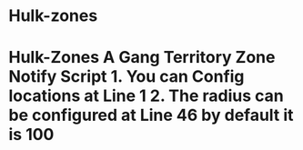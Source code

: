# Hulk-zones
# Hulk-Zones  A Gang Territory Zone Notify Script  1. You can Config locations at Line 1   2. The radius can be configured at Line 46 by default it is 100
